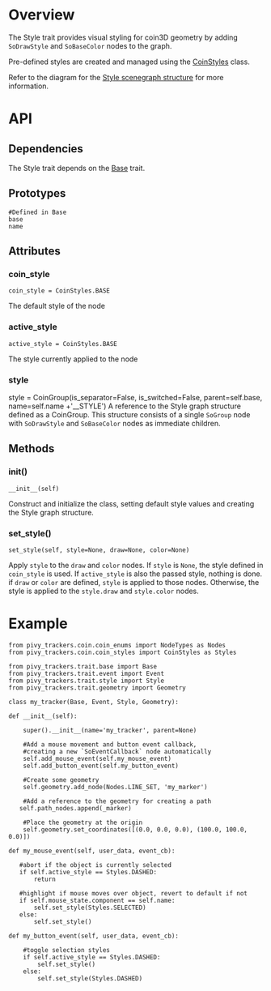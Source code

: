 # Overview

The Style trait provides visual styling for coin3D geometry by adding `SoDrawStyle` and `SoBaseColor` nodes to the graph.

Pre-defined styles are created and managed using the [CoinStyles](coin_styles) class.

Refer to the diagram for the [Style scenegraph structure](scenegraph#style-structure) for more information.

# API

## Dependencies

The Style trait depends on the [Base](Base-Trait) trait.

## Prototypes

    #Defined in Base
    base
    name

## Attributes

### coin_style
    coin_style = CoinStyles.BASE
The default style of the node

### active_style
    active_style = CoinStyles.BASE
The style currently applied to the node

### style
   style = CoinGroup(is_separator=False, is_switched=False,
            parent=self.base, name=self.name +'__STYLE')
A reference to the Style graph structure defined as a CoinGroup.  This structure consists of a single `SoGroup` node with `SoDrawStyle` and `SoBaseColor` nodes as immediate children.

## Methods

### __init__()
    __init__(self)
Construct and initialize the class, setting default style values and creating the Style graph structure.

### set_style()
    set_style(self, style=None, draw=None, color=None)
Apply `style` to the `draw` and `color` nodes.  If `style` is `None`, the style defined in `coin_style` is used.  If `active_style` is also the passed style, nothing is done.  if `draw` or `color` are defined, `style` is applied to those nodes.  Otherwise, the style is applied to the `style.draw` and `style.color` nodes.

# Example

    from pivy_trackers.coin.coin_enums import NodeTypes as Nodes
    from pivy_trackers.coin.coin_styles import CoinStyles as Styles

    from pivy_trackers.trait.base import Base
    from pivy_trackers.trait.event import Event
    from pivy_trackers.trait.style import Style
    from pivy_trackers.trait.geometry import Geometry

    class my_tracker(Base, Event, Style, Geometry):

    def __init__(self):

        super().__init__(name='my_tracker', parent=None)

        #Add a mouse movement and button event callback,
        #creating a new `SoEventCallback` node automatically
        self.add_mouse_event(self.my_mouse_event)
        self.add_button_event(self.my_button_event)

        #Create some geometry
        self.geometry.add_node(Nodes.LINE_SET, 'my_marker')

        #Add a reference to the geometry for creating a path
       self.path_nodes.append(_marker)

        #Place the geometry at the origin
        self.geometry.set_coordinates([(0.0, 0.0, 0.0), (100.0, 100.0, 0.0)])

    def my_mouse_event(self, user_data, event_cb):

       #abort if the object is currently selected
       if self.active_style == Styles.DASHED:
           return
 
       #highlight if mouse moves over object, revert to default if not
       if self.mouse_state.component == self.name:
           self.set_style(Styles.SELECTED)
       else:
           self.set_style()

    def my_button_event(self, user_data, event_cb):
        
        #toggle selection styles
        if self.active_style == Styles.DASHED:
            self.set_style()
        else:
            self.set_style(Styles.DASHED)
